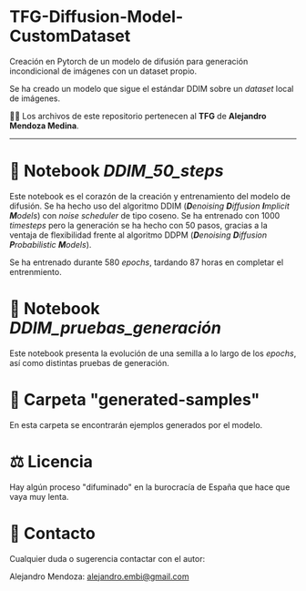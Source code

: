 # TFG-Diffusion-Model-CustomDataset
Creación en Pytorch de un modelo de difusión para generación incondicional de imágenes con un dataset propio.

Se ha creado un modelo que sigue el estándar DDIM sobre un *dataset* local de imágenes.

🙋‍♂️ Los archivos de este repositorio pertenecen al **TFG** de **Alejandro Mendoza Medina**.

----------------------

# 📓 Notebook *DDIM_50_steps*

Este notebook es el corazón de la creación y entrenamiento del modelo de difusión. Se ha hecho uso del algoritmo DDIM (***D**enoising **D**iffusion **I**mplicit **M**odels*) con *noise scheduler* de tipo coseno. Se ha entrenado con 1000 *timesteps* pero la generación se ha hecho con 50 pasos, gracias a la ventaja de flexibilidad frente al algoritmo DDPM (***D**enoising **D**iffusion **P**robabilistic **M**odels*).

Se ha entrenado durante 580 *epochs*, tardando 87 horas en completar el entrenmiento.

# 📓 Notebook *DDIM_pruebas_generación*

Este notebook presenta la evolución de una semilla a lo largo de los *epochs*, así como distintas pruebas de generación. 

# 📂 Carpeta "generated-samples"

En esta carpeta se encontrarán ejemplos generados por el modelo.

# ⚖️ Licencia

Hay algún proceso "difuminado" en la burocracía de España que hace que vaya muy lenta. 

# 👤 Contacto

Cualquier duda o sugerencia contactar con el autor:

Alejandro Mendoza: alejandro.embi@gmail.com


